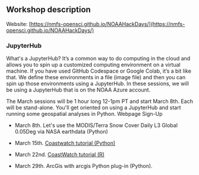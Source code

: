 ## Workshop description

Website: [https://nmfs-opensci.github.io/NOAAHackDays/](https://nmfs-opensci.github.io/NOAAHackDays/)

### JupyterHub
  
What's a JupyterHub? It’s a common way to do computing in the cloud and allows you to spin up a customized computing environment on a virtual machine. If you have used GitHub Codespace or Google Colab, it’s a bit like that. We define these environments in a file (image file) and then you can spin up those environments using a JupyterHub. In these sessions, we will be using a JupyterHub that is on the NOAA Azure account. 

The March sessions will be 1 hour long 12-1pm PT and start March 8th. Each will be stand-alone. You'll get oriented on using a JupyterHub and start running some geospatial analyses in Python.  Webpage  Sign-Up

* March 8th. Let's use the MODIS/Terra Snow Cover Daily L3 Global 0.05Deg via NASA earthdata (Python)

* March 15th. [Coastwatch tutorial (Python)](15March2024-Python)

* March 22nd. [CoastWatch tutorial (R)](22March2024-R)

* March 29th. ArcGis with arcgis Python plug-in (Python).


